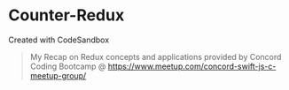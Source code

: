 # Counter-Redux
Created with CodeSandbox

> My Recap on Redux concepts and applications provided by Concord Coding Bootcamp @ 
> https://www.meetup.com/concord-swift-js-c-meetup-group/
